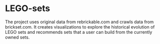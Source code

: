 # LEGO-sets
The project uses original data from rebrickable.com and crawls data from brickset.com. It creates visualizations to explore the historical evolution of LEGO sets and recommends sets that a user can build from the currently owned sets.
